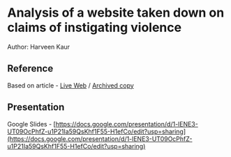 # Analysis of a website taken down on claims of instigating violence
Author: Harveen Kaur
## Reference

Based on article - [Live Web](https://www.opindia.com/2020/10/justice-for-hathras-victim-carrd-website-pulled-down-instigate-violence-reports/) / [Archived copy](https://web.archive.org/web/20201007042015/https://www.opindia.com/2020/10/justice-for-hathras-victim-carrd-website-pulled-down-instigate-violence-reports/)

## Presentation

Google Slides - [https://docs.google.com/presentation/d/1-lENE3-UT09OcPhfZ-u1P21Ia59QsKhf1F55-H1efCo/edit?usp=sharing](https://docs.google.com/presentation/d/1-lENE3-UT09OcPhfZ-u1P21Ia59QsKhf1F55-H1efCo/edit?usp=sharing)